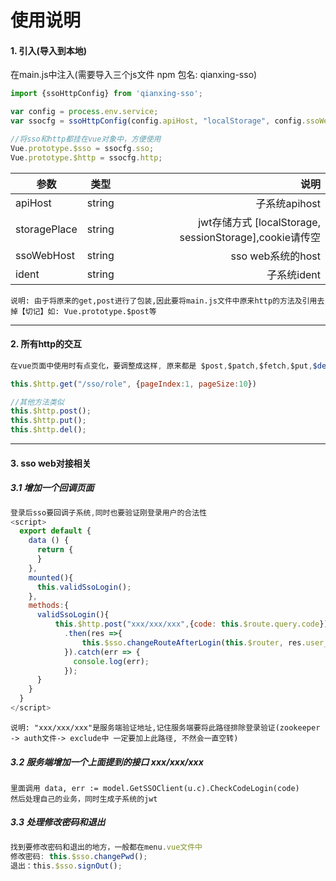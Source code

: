 # 使用说明

#### 1. 引入(导入到本地)

在main.js中注入(需要导入三个js文件 npm 包名: qianxing-sso)

``` js
import {ssoHttpConfig} from 'qianxing-sso';

var config = process.env.service;
var ssocfg = ssoHttpConfig(config.apiHost, "localStorage", config.ssoWebHost, config.Ident);

//将sso和http都挂在vue对象中，方便使用
Vue.prototype.$sso = ssocfg.sso; 
Vue.prototype.$http = ssocfg.http;
```
参数|类型|说明
--|:--:|--:
apiHost|string| 子系统apihost
storagePlace |string|jwt存储方式 [localStorage, sessionStorage],cookie请传空
ssoWebHost |string| sso web系统的host
ident|string|子系统ident

```
说明: 由于将原来的get,post进行了包装,因此要将main.js文件中原来http的方法及引用去掉【切记】如: Vue.prototype.$post等
```
---

#### 2. 所有http的交互

``` js
在vue页面中使用时有点变化，要调整成这样, 原来都是 $post,$patch,$fetch,$put,$del(这些都要替换)

this.$http.get("/sso/role", {pageIndex:1, pageSize:10})

//其他方法类似
this.$http.post();
this.$http.put();
this.$http.del();
```
---

#### 3. sso web对接相关

##### 3.1 增加一个回调页面
``` js
登录后sso要回调子系统,同时也要验证刚登录用户的合法性
<script>
  export default {
    data () {
      return {
      }
    },
    mounted(){
      this.validSsoLogin();
    },
    methods:{
      validSsoLogin(){
          this.$http.post("xxx/xxx/xxx",{code: this.$route.query.code})
            .then(res =>{
                this.$sso.changeRouteAfterLogin(this.$router, res.user_name, res.role_name);
            }).catch(err => {
              console.log(err);
            });
      }
    }
  }
</script>
```
```
说明: "xxx/xxx/xxx"是服务端验证地址,记住服务端要将此路径排除登录验证(zookeeper -> auth文件-> exclude中 一定要加上此路径, 不然会一直空转)
```

##### 3.2 服务端增加一个上面提到的接口 xxx/xxx/xxx
```
里面调用 data, err := model.GetSSOClient(u.c).CheckCodeLogin(code)
然后处理自己的业务，同时生成子系统的jwt
```

##### 3.3 处理修改密码和退出
``` js
找到要修改密码和退出的地方，一般都在menu.vue文件中
修改密码: this.$sso.changePwd();
退出：this.$sso.signOut();
```






